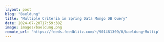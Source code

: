```yaml
---
layout: post
blog: "Baeldung"
title: "Multiple Criteria in Spring Data Mongo DB Query"
date: 2024-07-20T17:59:38Z
image: images/baeldung.png
remote_url: "https://feeds.feedblitz.com/~/901481309/0/baeldung~Multiple-Criteria-in-Spring-Data-Mongo-DB-Query"
---
```

